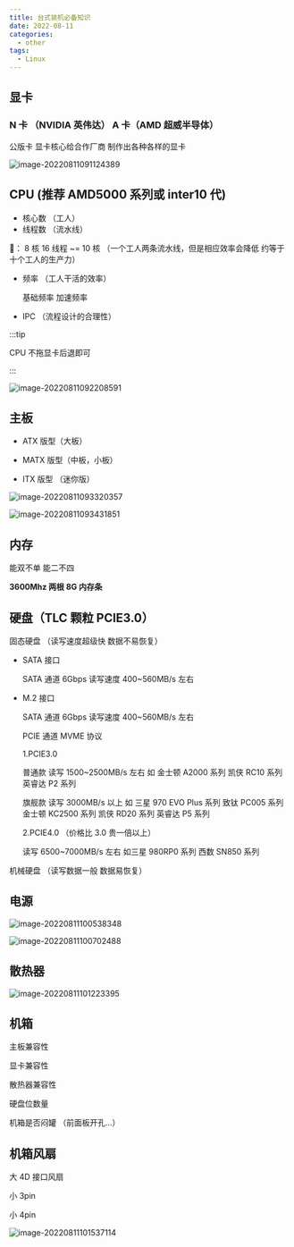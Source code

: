 ```yaml
---
title: 台式装机必备知识
date: 2022-08-11
categories:
  - other
tags:
  - Linux
---
```


## 显卡

### N 卡 （NVIDIA 英伟达） A 卡（AMD 超威半导体）

公版卡 显卡核心给合作厂商 制作出各种各样的显卡

![image-20220811091124389](/image-20220811091124389.png)

## CPU (推荐 AMD5000 系列或 inter10 代)

- 核心数 （工人）
- 线程数 （流水线）

🌰： 8 核 16 线程 ~= 10 核 （一个工人两条流水线，但是相应效率会降低 约等于 十个工人的生产力）

- 频率 （工人干活的效率）

  基础频率 加速频率

- IPC （流程设计的合理性）

:::tip

CPU 不拖显卡后退即可

:::

![image-20220811092208591](/image-20220811092208591.png)

## 主板

- ATX 版型（大板）

- MATX 版型（中板，小板）
- ITX 版型 （迷你版）

![image-20220811093320357](/image-20220811093320357.png)

![image-20220811093431851](/image-20220811093431851.png)

## 内存

能双不单 能二不四

**3600Mhz 两根 8G 内存条**

## 硬盘（TLC 颗粒 PCIE3.0）

固态硬盘 （读写速度超级快 数据不易恢复）

- SATA 接口

  SATA 通道 6Gbps 读写速度 400~560MB/s 左右

- M.2 接口

  SATA 通道 6Gbps 读写速度 400~560MB/s 左右

  PCIE 通道 MVME 协议

  1.PCIE3.0

  普通款 读写 1500~2500MB/s 左右 如 金士顿 A2000 系列 凯侠 RC10 系列 英睿达 P2 系列

  旗舰款 读写 3000MB/s 以上 如 三星 970 EVO Plus 系列 致钛 PC005 系列 金士顿 KC2500 系列 凯侠 RD20 系列 英睿达 P5 系列

  2.PCIE4.0 （价格比 3.0 贵一倍以上）

  读写 6500~7000MB/s 左右 如三星 980RP0 系列 西数 SN850 系列

机械硬盘 （读写数据一般 数据易恢复）

## 电源

![image-20220811100538348](/image-20220811100538348.png)

![image-20220811100702488](/image-20220811100702488.png)

## 散热器

![image-20220811101223395](/image-20220811101223395.png)

## 机箱

主板兼容性

显卡兼容性

散热器兼容性

硬盘位数量

机箱是否闷罐 （前面板开孔...）

## 机箱风扇

大 4D 接口风扇

小 3pin

小 4pin

![image-20220811101537114](/image-20220811101537114.png)
